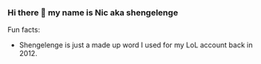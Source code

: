 ### Hi there 👋 my name is Nic aka shengelenge

Fun facts:
  - Shengelenge is just a made up word I used for my LoL account back in 2012. 

<!--
**shengelenge/shengelenge** is a ✨ _special_ ✨ repository because its `README.md` (this file) appears on your GitHub profile.

Here are some ideas to get you started:

- 🔭 I’m currently working on ...
- 🌱 I’m currently learning ...
- 👯 I’m looking to collaborate on ...
- 🤔 I’m looking for help with ...
- 💬 Ask me about ...
- 📫 How to reach me: ...
- 😄 Pronouns: ...
- ⚡ Fun fact: ...
-->
